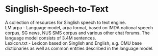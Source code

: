 # Singlish-Speech-to-Text<br>
A collection of resources for Singlish speech to text engine.<br>
LM.arpa - Language model, arpa format, based on IMDA national speech corpus, SG news, NUS SMS corpus and various other chat forums. The language model consists of 3.4M sentences.<br>
Lexicon.txt - Lexicon based on Singlish and English, e.g. CMU base dictionaries as well as common entities described in the language model.
